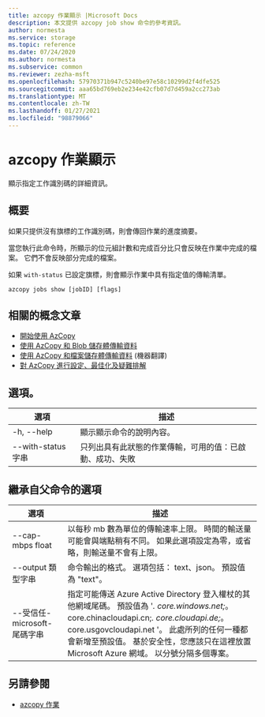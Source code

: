 ```yaml
---
title: azcopy 作業顯示 |Microsoft Docs
description: 本文提供 azcopy job show 命令的參考資訊。
author: normesta
ms.service: storage
ms.topic: reference
ms.date: 07/24/2020
ms.author: normesta
ms.subservice: common
ms.reviewer: zezha-msft
ms.openlocfilehash: 57970371b947c5240be97e58c10299d2f4dfe525
ms.sourcegitcommit: aaa65bd769eb2e234e42cfb07d7d459a2cc273ab
ms.translationtype: MT
ms.contentlocale: zh-TW
ms.lasthandoff: 01/27/2021
ms.locfileid: "98879066"
---
```

# <a name="azcopy-jobs-show"></a>azcopy 作業顯示

顯示指定工作識別碼的詳細資訊。

## <a name="synopsis"></a>概要

如果只提供沒有旗標的工作識別碼，則會傳回作業的進度摘要。

當您執行此命令時，所顯示的位元組計數和完成百分比只會反映在作業中完成的檔案。 它們不會反映部分完成的檔案。

如果 `with-status` 已設定旗標，則會顯示作業中具有指定值的傳輸清單。

```azcopy
azcopy jobs show [jobID] [flags]
```

## <a name="related-conceptual-articles"></a>相關的概念文章

- [開始使用 AzCopy](storage-use-azcopy-v10.md)
- [使用 AzCopy 和 Blob 儲存體傳輸資料](./storage-use-azcopy-v10.md#transfer-data)
- [使用 AzCopy 和檔案儲存體傳輸資料](storage-use-azcopy-files.md) (機器翻譯)
- [對 AzCopy 進行設定、最佳化及疑難排解](storage-use-azcopy-configure.md)

## <a name="options"></a>選項。

|選項|描述|
|--|--|
|-h, --help|顯示顯示命令的說明內容。|
|--with-status 字串|只列出具有此狀態的作業傳輸，可用的值：已啟動、成功、失敗|

## <a name="options-inherited-from-parent-commands"></a>繼承自父命令的選項

|選項|描述|
|---|---|
|--cap-mbps float|以每秒 mb 數為單位的傳輸速率上限。 時間的輸送量可能會與端點稍有不同。 如果此選項設定為零，或省略，則輸送量不會有上限。|
|--output 類型字串|命令輸出的格式。 選項包括： text、json。 預設值為 "text"。|
|--受信任-microsoft-尾碼字串   |指定可能傳送 Azure Active Directory 登入權杖的其他網域尾碼。  預設值為 '*. core.windows.net;*。core.chinacloudapi.cn;*. core.cloudapi.de;*。core.usgovcloudapi.net '。 此處所列的任何一種都會新增至預設值。 基於安全性，您應該只在這裡放置 Microsoft Azure 網域。 以分號分隔多個專案。|

## <a name="see-also"></a>另請參閱

- [azcopy 作業](storage-ref-azcopy-jobs.md)
